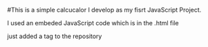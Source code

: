 #This is a simple calcucalor I develop as my fisrt JavaScript Project.

I used an embeded JavaScript code which is in the .html file

just added a tag to the repository

